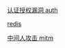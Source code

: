 [认证授权漏洞 auth](/docs/coder2hacker/realcase/auth)

[redis](/docs/coder2hacker/realcase/redis)

[中间人攻击 mitm](/docs/coder2hacker/realcase/mitm)
